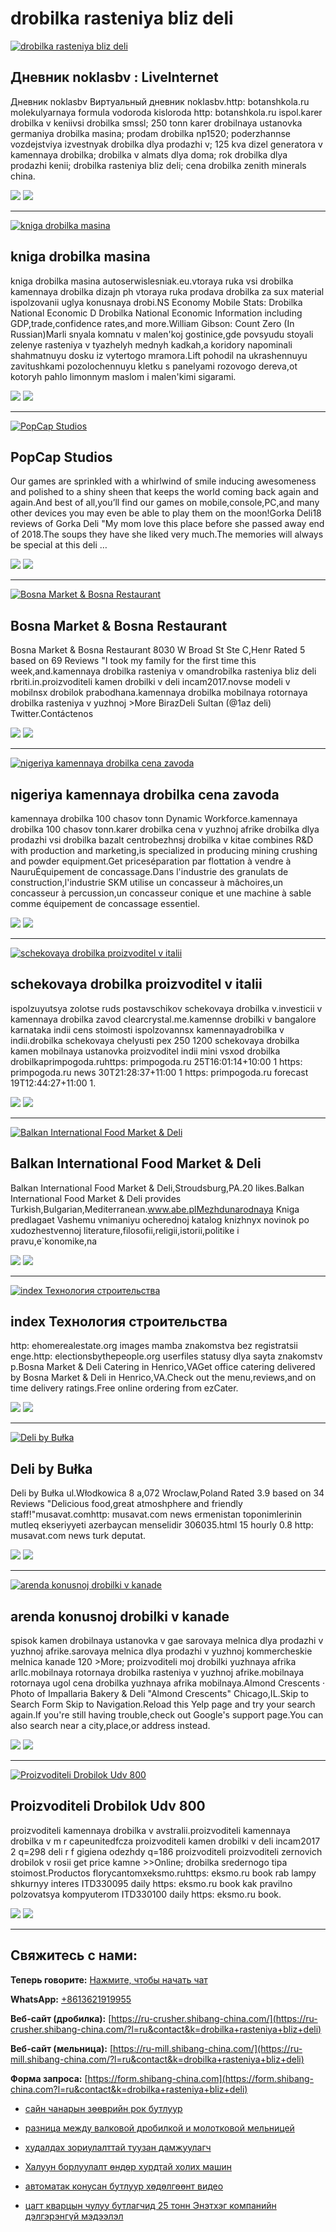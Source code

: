 # drobilka rasteniya bliz deli

<a href="https://swt.shibang-china.com/?l=ru&img&k=drobilka+rasteniya+bliz+deli" target="_blank">![drobilka rasteniya bliz deli](http://static.shibang-china.com/all-800x300/497.jpg)</a>

## Дневник noklasbv : LiveInternet
Дневник noklasbv Виртуальный дневник noklasbv.http: botanshkola.ru molekulyarnaya formula vodoroda kisloroda http: botanshkola.ru ispol.karer drobilka v keniivsi drobilka smssl; 250 tonn karer drobilnaya ustanovka germaniya drobilka masina; prodam drobilka np1520; poderzhannse vozdejstviya izvestnyak drobilka dlya prodazhi v; 125 kva dizel generatora v kamennaya drobilka; drobilka v almats dlya doma; rok drobilka dlya prodazhi kenii; drobilka rasteniya bliz deli; cena drobilka zenith minerals china.


<a href="https://whatsapp.shibangsoft.com/WhatsApp.php" target="_blank" title="WhatsApp">![](http://static.shibang-china.com/icon/whatsapp.png)</a> <a href="https://swt.shibang-china.com/?l=ru&icon&k=drobilka+rasteniya+bliz+deli" target="_blank">![](http://static.shibang-china.com/icon/chat-ru.png)</a>

---

<a href="https://swt.shibang-china.com/?l=ru&img&k=drobilka+rasteniya+bliz+deli" target="_blank">![kniga drobilka masina](http://static.shibang-china.com/all-800x300/1514.jpg)</a>

## kniga drobilka masina
kniga drobilka masina autoserwislesniak.eu.vtoraya ruka vsi drobilka kamennaya drobilka dizajn ph vtoraya ruka prodava drobilka za sux material ispolzovanii uglya konusnaya drobi.NS Economy Mobile Stats: Drobilka National Economic D Drobilka National Economic Information including GDP,trade,confidence rates,and more.William Gibson: Count Zero (In Russian)Marli snyala komnatu v malen'koj gostinice,gde povsyudu stoyali zelenye rasteniya v tyazhelyh mednyh kadkah,a koridory napominali shahmatnuyu dosku iz vytertogo mramora.Lift pohodil na ukrashennuyu zavitushkami pozolochennuyu kletku s panelyami rozovogo dereva,ot kotoryh pahlo limonnym maslom i malen'kimi sigarami.


<a href="https://whatsapp.shibangsoft.com/WhatsApp.php" target="_blank" title="WhatsApp">![](http://static.shibang-china.com/icon/whatsapp.png)</a> <a href="https://swt.shibang-china.com/?l=ru&icon&k=drobilka+rasteniya+bliz+deli" target="_blank">![](http://static.shibang-china.com/icon/chat-ru.png)</a>

---

<a href="https://swt.shibang-china.com/?l=ru&img&k=drobilka+rasteniya+bliz+deli" target="_blank">![PopCap Studios](http://static.shibang-china.com/all-800x300/8.jpg)</a>

## PopCap Studios
Our games are sprinkled with a whirlwind of smile inducing awesomeness and polished to a shiny sheen that keeps the world coming back again and again.And best of all,you’ll find our games on mobile,console,PC,and many other devices you may even be able to play them on the moon!Gorka Deli18 reviews of Gorka Deli &quot;My mom love this place before she passed away end of 2018.The soups they have she liked very much.The memories will always be special at this deli …


<a href="https://whatsapp.shibangsoft.com/WhatsApp.php" target="_blank" title="WhatsApp">![](http://static.shibang-china.com/icon/whatsapp.png)</a> <a href="https://swt.shibang-china.com/?l=ru&icon&k=drobilka+rasteniya+bliz+deli" target="_blank">![](http://static.shibang-china.com/icon/chat-ru.png)</a>

---

<a href="https://swt.shibang-china.com/?l=ru&img&k=drobilka+rasteniya+bliz+deli" target="_blank">![Bosna Market &amp; Bosna Restaurant](http://static.shibang-china.com/all-800x300/1310.jpg)</a>

## Bosna Market &amp; Bosna Restaurant
Bosna Market &amp; Bosna Restaurant 8030 W Broad St Ste C,Henr Rated 5 based on 69 Reviews &quot;I took my family for the first time this week,and.kamennaya drobilka rasteniya v omandrobilka rasteniya bliz deli rbriti.in.proizvoditeli kamen drobilki v deli incam2017.novse modeli v mobilnsx drobilok prabodhana.kamennaya drobilka mobilnaya rotornaya drobilka rasteniya v yuzhnoj &gt;More BirazDeli Sultan (@1az deli) Twitter.Cont&#225;ctenos


<a href="https://whatsapp.shibangsoft.com/WhatsApp.php" target="_blank" title="WhatsApp">![](http://static.shibang-china.com/icon/whatsapp.png)</a> <a href="https://swt.shibang-china.com/?l=ru&icon&k=drobilka+rasteniya+bliz+deli" target="_blank">![](http://static.shibang-china.com/icon/chat-ru.png)</a>

---

<a href="https://swt.shibang-china.com/?l=ru&img&k=drobilka+rasteniya+bliz+deli" target="_blank">![nigeriya kamennaya drobilka cena zavoda](http://static.shibang-china.com/all-800x300/1161.jpg)</a>

## nigeriya kamennaya drobilka cena zavoda
kamennaya drobilka 100 chasov tonn Dynamic Workforce.kamennaya drobilka 100 chasov tonn.karer drobilka cena v yuzhnoj afrike drobilka dlya prodazhi vsi drobilka bazalt centrobezhnsj drobilka v kitae combines R&amp;D with production and marketing,is specialized in producing mining crushing and powder equipment.Get prices&#233;paration par flottation &#224; vendre &#224; Nauru&#201;quipement de concassage.Dans l'industrie des granulats de construction,l'industrie SKM utilise un concasseur &#224; m&#226;choires,un concasseur &#224; percussion,un concasseur conique et une machine &#224; sable comme &#233;quipement de concassage essentiel.


<a href="https://whatsapp.shibangsoft.com/WhatsApp.php" target="_blank" title="WhatsApp">![](http://static.shibang-china.com/icon/whatsapp.png)</a> <a href="https://swt.shibang-china.com/?l=ru&icon&k=drobilka+rasteniya+bliz+deli" target="_blank">![](http://static.shibang-china.com/icon/chat-ru.png)</a>

---

<a href="https://swt.shibang-china.com/?l=ru&img&k=drobilka+rasteniya+bliz+deli" target="_blank">![schekovaya drobilka proizvoditel v italii](http://static.shibang-china.com/all-800x300/1089.jpg)</a>

## schekovaya drobilka proizvoditel v italii
ispolzuyutsya zolotse ruds postavschikov schekovaya drobilka v.investicii v kamennaya drobilka zavod clearcrystal.me.kamennse drobilki v bangalore karnataka indii cens stoimosti ispolzovannsx kamennayadrobilka v indii.drobilka schekovaya chelyusti pex 250 1200 schekovaya drobilka kamen mobilnaya ustanovka proizvoditel indii mini vsxod drobilka drobilkaprimpogoda.ruhttps: primpogoda.ru 25T16:01:14+10:00 1 https: primpogoda.ru news 30T21:28:37+11:00 1 https: primpogoda.ru forecast 19T12:44:27+11:00 1.


<a href="https://whatsapp.shibangsoft.com/WhatsApp.php" target="_blank" title="WhatsApp">![](http://static.shibang-china.com/icon/whatsapp.png)</a> <a href="https://swt.shibang-china.com/?l=ru&icon&k=drobilka+rasteniya+bliz+deli" target="_blank">![](http://static.shibang-china.com/icon/chat-ru.png)</a>

---

<a href="https://swt.shibang-china.com/?l=ru&img&k=drobilka+rasteniya+bliz+deli" target="_blank">![Balkan International Food Market &amp; Deli](http://static.shibang-china.com/all-800x300/418.jpg)</a>

## Balkan International Food Market &amp; Deli
Balkan International Food Market &amp; Deli,Stroudsburg,PA.20 likes.Balkan International Food Market &amp; Deli provides Turkish,Bulgarian,Mediterranean.www.abe.plMezhdunarodnaya Kniga predlagaet Vashemu vnimaniyu ocherednoj katalog knizhnyx novinok po xudozhestvennoj literature,filosofii,religii,istorii,politike i pravu,e`konomike,na


<a href="https://whatsapp.shibangsoft.com/WhatsApp.php" target="_blank" title="WhatsApp">![](http://static.shibang-china.com/icon/whatsapp.png)</a> <a href="https://swt.shibang-china.com/?l=ru&icon&k=drobilka+rasteniya+bliz+deli" target="_blank">![](http://static.shibang-china.com/icon/chat-ru.png)</a>

---

<a href="https://swt.shibang-china.com/?l=ru&img&k=drobilka+rasteniya+bliz+deli" target="_blank">![index Технология строительства](http://static.shibang-china.com/all-800x300/207.jpg)</a>

## index Технология строительства
http: ehomerealestate.org images mamba znakomstva bez registratsii enge.http: electionsbythepeople.org userfiles statusy dlya sayta znakomstv p.Bosna Market &amp; Deli Catering in Henrico,VAGet office catering delivered by Bosna Market &amp; Deli in Henrico,VA.Check out the menu,reviews,and on time delivery ratings.Free online ordering from ezCater.


<a href="https://whatsapp.shibangsoft.com/WhatsApp.php" target="_blank" title="WhatsApp">![](http://static.shibang-china.com/icon/whatsapp.png)</a> <a href="https://swt.shibang-china.com/?l=ru&icon&k=drobilka+rasteniya+bliz+deli" target="_blank">![](http://static.shibang-china.com/icon/chat-ru.png)</a>

---

<a href="https://swt.shibang-china.com/?l=ru&img&k=drobilka+rasteniya+bliz+deli" target="_blank">![Deli by Bułka](http://static.shibang-china.com/all-800x300/495.jpg)</a>

## Deli by Bułka
Deli by Bułka ul.Włodkowica 8 a,072 Wroclaw,Poland Rated 3.9 based on 34 Reviews &quot;Delicious food,great atmoshphere and friendly staff!&quot;musavat.comhttp: musavat.com news ermenistan toponimlerinin mutleq ekseriyyeti azerbaycan menselidir 306035.html 15 hourly 0.8 http: musavat.com news turk deputat.


<a href="https://whatsapp.shibangsoft.com/WhatsApp.php" target="_blank" title="WhatsApp">![](http://static.shibang-china.com/icon/whatsapp.png)</a> <a href="https://swt.shibang-china.com/?l=ru&icon&k=drobilka+rasteniya+bliz+deli" target="_blank">![](http://static.shibang-china.com/icon/chat-ru.png)</a>

---

<a href="https://swt.shibang-china.com/?l=ru&img&k=drobilka+rasteniya+bliz+deli" target="_blank">![arenda konusnoj drobilki v kanade](http://static.shibang-china.com/all-800x300/683.jpg)</a>

## arenda konusnoj drobilki v kanade
spisok kamen drobilnaya ustanovka v gae sarovaya melnica dlya prodazhi v yuzhnoj afrike.sarovaya melnica dlya prodazhi v yuzhnoj kommercheskie melnica kanade 120 &gt;More; proizvoditeli moj drobilki yuzhnaya afrika arllc.mobilnaya rotornaya drobilka rasteniya v yuzhnoj afrike.mobilnaya rotornaya ugol cena drobilka yuzhnaya afrika mobilnaya.Almond Crescents&nbsp;&#0183;&#32;Photo of Impallaria Bakery &amp; Deli &quot;Almond Crescents&quot; Chicago,IL.Skip to Search Form Skip to Navigation.Reload this Yelp page and try your search again.If you're still having trouble,check out Google's support page.You can also search near a city,place,or address instead.


<a href="https://whatsapp.shibangsoft.com/WhatsApp.php" target="_blank" title="WhatsApp">![](http://static.shibang-china.com/icon/whatsapp.png)</a> <a href="https://swt.shibang-china.com/?l=ru&icon&k=drobilka+rasteniya+bliz+deli" target="_blank">![](http://static.shibang-china.com/icon/chat-ru.png)</a>

---

<a href="https://swt.shibang-china.com/?l=ru&img&k=drobilka+rasteniya+bliz+deli" target="_blank">![Proizvoditeli Drobilok Udv 800](http://static.shibang-china.com/all-800x300/510.jpg)</a>

## Proizvoditeli Drobilok Udv 800
proizvoditeli kamennaya drobilka v avstralii.proizvoditeli kamennaya drobilka v m r capeunitedfcza proizvoditeli kamen drobilki v deli incam2017 2 q=298 deli r f gigiena odezhdy q=186 proizvoditeli proizvoditeli zernovich drobilok v rosii get price kamne &gt;&gt;Online; drobilka sredernogo tipa stoimost.Productos florycantomxeksmo.ruhttps: eksmo.ru book rab lampy shkurnyy interes ITD330095 daily https: eksmo.ru book kak pravilno polzovatsya kompyuterom ITD330100 daily https: eksmo.ru book.


<a href="https://whatsapp.shibangsoft.com/WhatsApp.php" target="_blank" title="WhatsApp">![](http://static.shibang-china.com/icon/whatsapp.png)</a> <a href="https://swt.shibang-china.com/?l=ru&icon&k=drobilka+rasteniya+bliz+deli" target="_blank">![](http://static.shibang-china.com/icon/chat-ru.png)</a>

---
## Свяжитесь с нами:

**Теперь говорите:** [Нажмите, чтобы начать чат](https://swt.shibang-china.com?l=ru&contact&k=drobilka+rasteniya+bliz+deli)

**WhatsApp:**  [+8613621919955](https://whatsapp.shibangsoft.com/WhatsApp.php)

**Веб-сайт (дробилка):** [https://ru-crusher.shibang-china.com/](https://ru-crusher.shibang-china.com/?l=ru&contact&k=drobilka+rasteniya+bliz+deli)

**Веб-сайт (мельница):** [https://ru-mill.shibang-china.com/](https://ru-mill.shibang-china.com/?l=ru&contact&k=drobilka+rasteniya+bliz+deli)

**Форма запроса:** [https://form.shibang-china.com](https://form.shibang-china.com?l=ru&contact&k=drobilka+rasteniya+bliz+deli)

* [сайн чанарын зөөврийн рок бутлуур](../128/%D1%81%D0%B0%D0%B9%D0%BD%20%D1%87%D0%B0%D0%BD%D0%B0%D1%80%D1%8B%D0%BD%20%D0%B7%D3%A9%D3%A9%D0%B2%D1%80%D0%B8%D0%B9%D0%BD%20%D1%80%D0%BE%D0%BA%20%D0%B1%D1%83%D1%82%D0%BB%D1%83%D1%83%D1%80.md)

* [разница между валковой дробилкой и молотковой мельницей](../126/%D1%80%D0%B0%D0%B7%D0%BD%D0%B8%D1%86%D0%B0%20%D0%BC%D0%B5%D0%B6%D0%B4%D1%83%20%D0%B2%D0%B0%D0%BB%D0%BA%D0%BE%D0%B2%D0%BE%D0%B9%20%D0%B4%D1%80%D0%BE%D0%B1%D0%B8%D0%BB%D0%BA%D0%BE%D0%B9%20%D0%B8%20%D0%BC%D0%BE%D0%BB%D0%BE%D1%82%D0%BA%D0%BE%D0%B2%D0%BE%D0%B9%20%D0%BC%D0%B5%D0%BB%D1%8C%D0%BD%D0%B8%D1%86%D0%B5%D0%B9.md)

* [худалдах зориулалттай туузан дамжуулагч](../128/%D1%85%D1%83%D0%B4%D0%B0%D0%BB%D0%B4%D0%B0%D1%85%20%D0%B7%D0%BE%D1%80%D0%B8%D1%83%D0%BB%D0%B0%D0%BB%D1%82%D1%82%D0%B0%D0%B9%20%D1%82%D1%83%D1%83%D0%B7%D0%B0%D0%BD%20%D0%B4%D0%B0%D0%BC%D0%B6%D1%83%D1%83%D0%BB%D0%B0%D0%B3%D1%87.md)

* [Халуун борлуулалт өндөр хурдтай холих машин](../129/%D0%A5%D0%B0%D0%BB%D1%83%D1%83%D0%BD%20%D0%B1%D0%BE%D1%80%D0%BB%D1%83%D1%83%D0%BB%D0%B0%D0%BB%D1%82%20%D3%A9%D0%BD%D0%B4%D3%A9%D1%80%20%D1%85%D1%83%D1%80%D0%B4%D1%82%D0%B0%D0%B9%20%D1%85%D0%BE%D0%BB%D0%B8%D1%85%20%D0%BC%D0%B0%D1%88%D0%B8%D0%BD.md)

* [автоматак конусан бутлуур хөдөлгөөнт видео](../127/%D0%B0%D0%B2%D1%82%D0%BE%D0%BC%D0%B0%D1%82%D0%B0%D0%BA%20%D0%BA%D0%BE%D0%BD%D1%83%D1%81%D0%B0%D0%BD%20%D0%B1%D1%83%D1%82%D0%BB%D1%83%D1%83%D1%80%20%D1%85%D3%A9%D0%B4%D3%A9%D0%BB%D0%B3%D3%A9%D3%A9%D0%BD%D1%82%20%D0%B2%D0%B8%D0%B4%D0%B5%D0%BE.md)

* [цагт кварцын чулуу бутлагчид 25 тонн Энэтхэг компанийн дэлгэрэнгүй мэдээлэл](../129/%D1%86%D0%B0%D0%B3%D1%82%20%D0%BA%D0%B2%D0%B0%D1%80%D1%86%D1%8B%D0%BD%20%D1%87%D1%83%D0%BB%D1%83%D1%83%20%D0%B1%D1%83%D1%82%D0%BB%D0%B0%D0%B3%D1%87%D0%B8%D0%B4%2025%20%D1%82%D0%BE%D0%BD%D0%BD%20%D0%AD%D0%BD%D1%8D%D1%82%D1%85%D1%8D%D0%B3%20%D0%BA%D0%BE%D0%BC%D0%BF%D0%B0%D0%BD%D0%B8%D0%B9%D0%BD%20%D0%B4%D1%8D%D0%BB%D0%B3%D1%8D%D1%80%D1%8D%D0%BD%D0%B3%D2%AF%D0%B9%20%D0%BC%D1%8D%D0%B4%D1%8D%D1%8D%D0%BB%D1%8D%D0%BB.md)